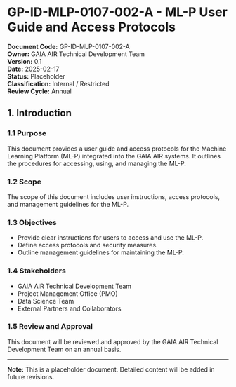 # GP-ID-MLP-0107-002-A - ML-P User Guide and Access Protocols

**Document Code:** GP-ID-MLP-0107-002-A  
**Owner:** GAIA AIR Technical Development Team  
**Version:** 0.1  
**Date:** 2025-02-17  
**Status:** Placeholder  
**Classification:** Internal / Restricted  
**Review Cycle:** Annual  

## 1. Introduction

### 1.1 Purpose
This document provides a user guide and access protocols for the Machine Learning Platform (ML-P) integrated into the GAIA AIR systems. It outlines the procedures for accessing, using, and managing the ML-P.

### 1.2 Scope
The scope of this document includes user instructions, access protocols, and management guidelines for the ML-P.

### 1.3 Objectives
- Provide clear instructions for users to access and use the ML-P.
- Define access protocols and security measures.
- Outline management guidelines for maintaining the ML-P.

### 1.4 Stakeholders
- GAIA AIR Technical Development Team
- Project Management Office (PMO)
- Data Science Team
- External Partners and Collaborators

### 1.5 Review and Approval
This document will be reviewed and approved by the GAIA AIR Technical Development Team on an annual basis.

---

**Note:** This is a placeholder document. Detailed content will be added in future revisions.
